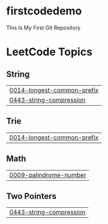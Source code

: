 # firstcodedemo
This Is My First Git Repository

<!---LeetCode Topics Start-->
# LeetCode Topics
## String
|  |
| ------- |
| [0014-longest-common-prefix](https://github.com/ritikmittal001/firstcodedemo/tree/master/0014-longest-common-prefix) |
| [0443-string-compression](https://github.com/ritikmittal001/firstcodedemo/tree/master/0443-string-compression) |
## Trie
|  |
| ------- |
| [0014-longest-common-prefix](https://github.com/ritikmittal001/firstcodedemo/tree/master/0014-longest-common-prefix) |
## Math
|  |
| ------- |
| [0009-palindrome-number](https://github.com/ritikmittal001/firstcodedemo/tree/master/0009-palindrome-number) |
## Two Pointers
|  |
| ------- |
| [0443-string-compression](https://github.com/ritikmittal001/firstcodedemo/tree/master/0443-string-compression) |
<!---LeetCode Topics End-->